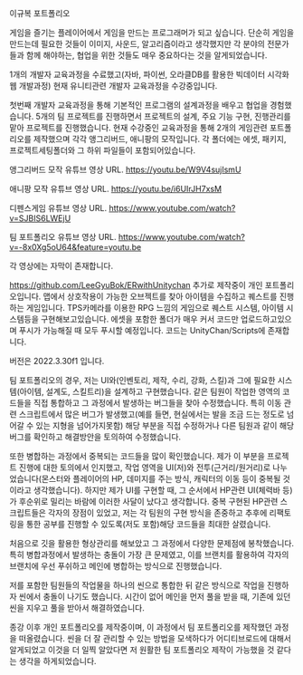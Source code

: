 이규복 포트폴리오

게임을 즐기는 플레이어에서 게임을 만드는 프로그래머가 되고 싶습니다.
단순히 게임을 만드는데 필요한 것들이 이미지, 사운드, 알고리즘이라고 생각했지만
각 분야의 전문가들과 함께 해야하는, 협업을 위한 것들도 매우 중요하다는 것을 알게되었습니다.

1개의 개발자 교육과정을 수료했고(자바, 파이썬, 오라클DB를 활용한 빅데이터 시각화 웹 개발과정) 현재 유니티관련 개발자 교육과정을 수강중입니다.

첫번째 개발자 교육과정을 통해 기본적인 프로그램의 설계과정을 배우고 협업을 경험했습니다. 5개의 팀 프로젝트를 진행하면서 프로젝트의 설계, 주요 기능 구현, 진행관리를 맡아 프로젝트를 진행했습니다.
현재 수강중인 교육과정을 통해 2개의 게임관련 포트폴리오를 제작했으며 각각 앵그리버드, 애니팡의 모작입니다. 각 폴더에는 에셋, 패키지, 프로젝트세팅폴더와 그 하위 파일들이 포함되어있습니다.

앵그리버드 모작 유튜브 영상 URL. 
https://youtu.be/W9V4sujIsmU

애니팡 모작 유튜브 영상 URL.
https://youtu.be/i6UIrJH7xsM

디펜스게임 유튜브 영상 URL.
https://www.youtube.com/watch?v=SJBIS6LWEjU

팀 포트폴리오 유튜브 영상 URL.
https://www.youtube.com/watch?v=-8x0Xg5oU64&feature=youtu.be

각 영상에는 자막이 존재합니다.

https://github.com/LeeGyuBok/ERwithUnitychan
추가로 제작중이 개인 포트폴리오입니다. 맵에서 상호작용이 가능한 오브젝트를 찾아 아이템을 수집하고 퀘스트를 진행하는 게임입니다.
TPS카메라를 이용한 RPG 느낌의 게임으로 퀘스트 시스템, 아이템 시스템등을 구현해보고있습니다.
에셋을 포함한 폴더가 매우 커서 코드만 업로드하고있으며 푸시가 가능해질 때 모두 푸시할 예정입니다. 코드는 UnityChan/Scripts에 존재합니다.

버전은 2022.3.30f1 입니다.

팀 포트폴리오의 경우, 저는 UI와(인벤토리, 제작, 수리, 강화, 스킬)과 그에 필요한 시스템(아이템, 설계도, 스킬트리)을 설계하고 구현했습니다.
같은 팀원이 작업한 영역의 코드들을 직접 통합하고 그 과정에서 발생하는 버그들을 찾아 수정했습니다. 
특히 이동 관련 스크립트에서 많은 버그가 발생했고(예를 들면, 현실에서는 발을 조금 드는 정도로 넘어갈 수 있는 지형을 넘어가지못함) 해당 부분을 직접 수정하거나
다른 팀원과 같이 해당 버그를 확인하고 해결방안을 토의하여 수정했습니다.

또한 병합하는 과정에서 중복되는 코드들을 많이 확인했습니다. 제가 이 부분을 프로젝트 진행에 대한 토의에서 인지했고,
작업 영역을 UI(저)와 전투(근거리/원거리)로 나누었습니다(몬스터와 플레이어의 HP, 데미지를 주는 방식, 캐릭터의 이동 등이 중복될 것이라고 생각했습니다).
하지만 제가 UI를 구현할 때, 그 순서에서 HP관련 UI(체력바 등)가 후순위로 밀리는 바람에 이러한 사달이 났다고 생각합니다. 
중복 구현된 HP관련 스크립트들은 각자의 장점이 있었고, 저는 각 팀원의 구현 방식을 존중하고 추후에 리팩토링을 통한 공부를 진행할 수 있도록(저도 포함)해당 코드들을 최대한 살렸습니다.

처음으로 깃을 활용한 형상관리를 해보았고 그 과정에서 다양한 문제점에 봉착했습니다.
특히 병합과정에서 발생하는 충돌이 가장 큰 문제였고, 이를 브랜치를 활용하여 각자의 브랜치에 우선 푸쉬하고 메인에 병합하는 방식으로 진행했습니다.

저를 포함한 팀원들의 작업물을 하나의 씬으로 통합한 뒤 같은 방식으로 작업을 진행하자 씬에서 충돌이 나기도 했습니다. 
시간이 없어 메인을 먼저 풀을 받을 때, 기존에 있던 씬을 지우고 풀을 받아서 해결하였습니다.

종강 이후 개인 포트폴리오를 제작중이며, 이 과정에서 팀 포트폴리오를 제작했던 과정을 떠올렸습니다.
씬을 더 잘 관리할 수 있는 방법을 모색하다가 어디티브로드에 대해서 알게되었고 이것을 더 일찍 알았다면 저 원활한 팀 포트폴리오 제작이 가능했을 것 같다는 생각을 하게되었습니다.
